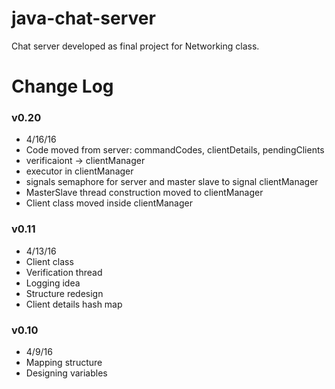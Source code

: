 # java-chat-server
Chat server developed as final project for Networking class.

# Change Log

### v0.20 ###

* 4/16/16
* Code moved from server: commandCodes, clientDetails, pendingClients
* verificaiont -> clientManager
* executor in clientManager
* signals semaphore for server and master slave to signal clientManager
* MasterSlave thread construction moved to clientManager
* Client class moved inside clientManager

### v0.11 ###

* 4/13/16
* Client class
* Verification thread
* Logging idea
* Structure redesign
* Client details hash map

### v0.10 ###

* 4/9/16
* Mapping structure
* Designing variables
